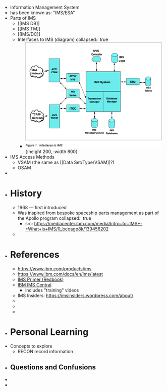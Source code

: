 - Information Management System
- has been known as: "IMS/ESA"
- Parts of IMS
	- [[IMS DB]]
	- [[IMS TM]]
	- [[IMS/DC]]
	- Interfaces to IMS (diagram)
	  collapsed:: true
		- ![image.png](../assets/image_1752333373572_0.png){:height 200, :width 800}
- IMS Access Methods
	- VSAM (the same as [[Data Set/Type/VSAM]]?)
	- OSAM
-
- #  History
	- 1968 — first introduced
	- Was inspired from bespoke spaceship parts management as part of the Apollo program
	  collapsed:: true
		- src: https://mediacenter.ibm.com/media/Intro+to+IMS+-+What+is+IMS/0_beoagp8k/139456202
	-
- # References
	- https://www.ibm.com/products/ims
	- https://www.ibm.com/docs/en/ims/latest
	- [IMS Primer (Redbook)](https://www.redbooks.ibm.com/abstracts/sg245352.html)
	- [IBM IMS Central](https://imsdev.github.io/index.html)
		- includes "training" videos
	- IMS Insiders: https://imsinsiders.wordpress.com/about/
	-
	-
	-
- # Personal Learning
- Concepts to explore
	- RECON record information
- Questions and Confusions
	-
-
-